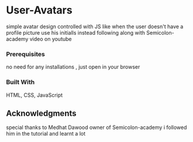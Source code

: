 # User-Avatars

simple avatar design controlled with JS like when the user doesn't have a profile picture use his initialls instead
 following along with Semicolon-academy video on youtube
 
### Prerequisites
no need for any installations , just open in your browser

### Built With
HTML, CSS, JavaScript

## Acknowledgments
special thanks to Medhat Dawood owner of Semicolon-academy i followed him in the tutorial and learnt a lot

